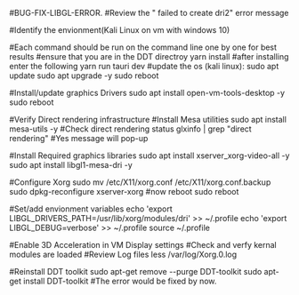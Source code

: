 #BUG-FIX-LIBGL-ERROR.
#Review the " failed to create dri2" error message

#Identify the envionment(Kali Linux on vm with windows 10)

#Each command should be run on the command line one by one for best results
#ensure that you are in the DDT directroy
yarn install
#after installing enter the following 
yarn run tauri dev
#update the os (kali linux):
sudo apt update
sudo apt upgrade -y
sudo reboot

#Install/update graphics Drivers
sudo apt install open-vm-tools-desktop -y
sudo reboot

#Verify Direct rendering infrastructure
#Install Mesa utilities
sudo apt install mesa-utils -y
#Check direct rendering status
glxinfo | grep "direct rendering" #Yes message will pop-up

#Install Required graphics libraries
sudo apt install xserver_xorg-video-all -y
sudo apt install libgl1-mesa-dri -y

#Configure Xorg
sudo mv /etc/X11/xorg.conf /etc/X11/xorg.conf.backup
sudo dpkg-reconfigure xserver-xorg 
#now reboot
sudo reboot

#Set/add envionment variables
echo 'export LIBGL_DRIVERS_PATH=/usr/lib/xorg/modules/dri' >> ~/.profile
echo 'export LIBGL_DEBUG=verbose' >> ~/.profile
source ~/.profile

#Enable 3D Acceleration in VM Display settings
#Check and verfy kernal modules are loaded
#Review Log files
less /var/log/Xorg.0.log

#Reinstall DDT toolkit
sudo apt-get remove --purge DDT-toolkit
sudo apt-get install DDT-toolkit
#The error would be fixed by now.
